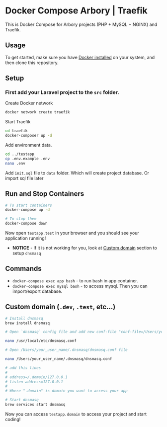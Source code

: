 # Docker Compose Arbory | Traefik

This is Docker Compose for Arbory projects (PHP + MySQL + NGINX) and Traefik.

## Usage

To get started, make sure you have [Docker installed](https://docs.docker.com/get-docker/) on your system, and then clone this repository.

## Setup

### **First add your Laravel project to the `src` folder.**

Create Docker network

```bash
docker network create traefik
```

Start Traefik

```bash
cd traefik
docker-composer up -d
```

Add environment data.

```bash
cd ../testapp
cp .env.example .env
nano .env
```

Add `init.sql` file to `data` folder. Which will create project database. Or import sql file later

## Run and Stop Containers

```bash
# To start containers
docker-compose up -d

# To stop them
docker-compose down
```

Now open `testapp.test` in your browser and you should see your application running!

- **NOTICE** - If it is not working for you, look at [Custom domain](#custom-domain) section to setup `dnsmasq`

## Commands

- `docker-compose exec app bash` - to run bash in app container.
- `docker-compose exec mysql bash` - to access mysql. Then you can import/export database.

## Custom domain (`.dev`, `.test`, etc...)

```bash
# Install dnsmasq
brew install dnsmasq

# Open `dnsmasq` config file and add new conf-file "conf-file=/Users/your_user_name/.dnsmasq/dnsmasq.conf"

nano /usr/local/etc/dnsmasq.conf

# Open /Users/your_user_name/.dnsmasq/dnsmasq.conf file

nano /Users/your_user_name/.dnsmasq/dnsmasq.conf

# add this lines
#
# address=/.domain/127.0.0.1
# listen-address=127.0.0.1
#
# Where ".domain" is domain you want to access your app

# Start dnsmasq
brew services start dnsmasq
```

Now you can access `testapp.domain` to access your project and start coding!
